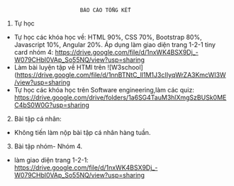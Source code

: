 							BÁO CÁO TỔNG KẾT

1. Tự học
- Tự học các khóa học về: HTML 90%, CSS 70%, Bootstrap 80%, Javascript 10%, Angular 20%. Áp dụng làm giao diện trang 1-2-1 tiny card nhóm 4: https://drive.google.com/file/d/1nxWK4BSX9Dj_-W079CHbl0VAp_So55NQ/view?usp=sharing
- Làm bài luyện tập về HTMl trên ![W3school](https://drive.google.com/file/d/1nnBTNtC_lI1M1J3cIIyqWrZA3KmcWI3W/view?usp=sharing
- Tự học các khóa học trên Software engineering,làm các quiz: https://drive.google.com/drive/folders/1a6SG4TauM3hlXmgSzBUSk0MEC4bS0W0G?usp=sharing
2. Bài tập cá nhân:
- Không tiến làm nộp bài tập cá nhân hàng tuần.
3. Bài tập nhóm- Nhóm 4.
- làm giao diện trang 1-2-1: https://drive.google.com/file/d/1nxWK4BSX9Dj_-W079CHbl0VAp_So55NQ/view?usp=sharing